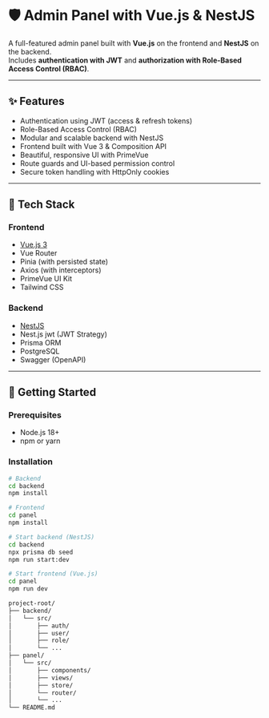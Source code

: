 # 🛡️ Admin Panel with Vue.js & NestJS

A full-featured admin panel built with **Vue.js** on the frontend and **NestJS** on the backend.  
Includes **authentication with JWT** and **authorization with Role-Based Access Control (RBAC)**.

---

## ✨ Features

- Authentication using JWT (access & refresh tokens)
- Role-Based Access Control (RBAC)
- Modular and scalable backend with NestJS
- Frontend built with Vue 3 & Composition API
- Beautiful, responsive UI with PrimeVue
- Route guards and UI-based permission control
- Secure token handling with HttpOnly cookies

---

## 🧰 Tech Stack

### Frontend

- [Vue.js 3](https://vuejs.org/)
- Vue Router
- Pinia (with persisted state)
- Axios (with interceptors)
- PrimeVue UI Kit
- Tailwind CSS

### Backend

- [NestJS](https://nestjs.com/)
- Nest.js jwt (JWT Strategy)
- Prisma ORM
- PostgreSQL
- Swagger (OpenAPI)

---

## 🚀 Getting Started

### Prerequisites

- Node.js 18+
- npm or yarn

### Installation

```bash
# Backend
cd backend
npm install

# Frontend
cd panel
npm install

# Start backend (NestJS)
cd backend
npx prisma db seed
npm run start:dev

# Start frontend (Vue.js)
cd panel
npm run dev

project-root/
├── backend/
│   └── src/
│       ├── auth/
│       ├── user/
│       ├── role/
│       └── ...
├── panel/
│   └── src/
│       ├── components/
│       ├── views/
│       ├── store/
│       └── router/
│       └── ...
└── README.md
